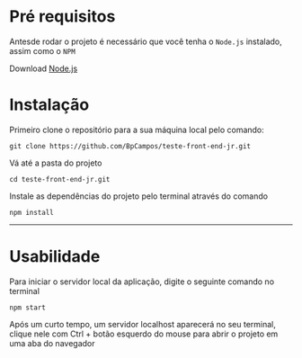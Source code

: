 # Pré requisitos

Antesde rodar o projeto é necessário que você tenha o `Node.js` instalado, assim como o `NPM`

Download [Node.js](https://nodejs.org/en)

# Instalação

Primeiro clone o repositório para a sua máquina local pelo comando:

```
git clone https://github.com/BpCampos/teste-front-end-jr.git
```

Vá até a pasta do projeto

```
cd teste-front-end-jr.git
```

Instale as dependências do projeto pelo terminal através do comando

```
npm install
```

---

# Usabilidade

Para iniciar o servidor local da aplicação, digite o seguinte comando no terminal

```
npm start
```

Após um curto tempo, um servidor localhost aparecerá no seu terminal, clique nele com Ctrl + botão esquerdo do mouse para abrir o projeto em uma aba do navegador
